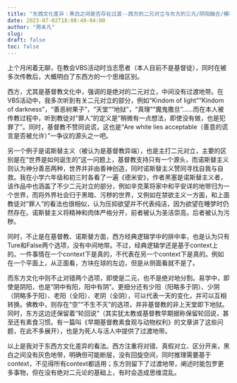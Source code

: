 ```yaml
---
title: "东西文化差异：黑白之间是否存在过渡--西方的二元对立与东方的三元/阴阳融合/模糊"
date: 2023-07-02T18:08:49-04:00
author: "周未凡"
slug:
draft: false
toc: false
---
```

<p>上个月闲着无聊，在教会VBS活动时当志愿者（本人目前不是基督徒），同时在被多次传教后，大概明白了东西方的一个思维区别。</p>
<p>西方，尤其是基督教文化中，强调的是绝对的二元对立，中间没有过渡地带。在VBS活动中，我多次听到有关二元对立的部分，例如“Kindom of light”“Kindom of darkness”，“善恶树果子”，“天堂”“地狱”，“真理”“魔鬼撒旦”……而在本人被传教过程中，听到教徒对“罪人”的定义是“稍微有一点想法，即使没有做，也是犯罪了”。同时，基督教不赞同说谎，这也是“Are white lies acceptable（善意的谎言是否被允许）”一争议的源头之一吧。</p>
<p>另一个例子是诺斯替主义（被认为是基督教异端），也是主打二元对立，主要的区别是在“世界是如何诞生的”这一问题上，基督教支持只有一个源头，而诺斯替主义则认为神分善恶两种，世界并非由善神创造，同时诺斯替主义赞同寻找自我与自救。我在小学六年级和初三时各看了一遍《德米安》，作者黑塞是诺斯替主义者，该作品中也涵盖了不少二元对立的部分，例如辛克莱将家中和平安详的地带归为一个世界，而将外界社会归于黑暗、污秽的世界，又例如在禁欲主义一方面，和上面教徒对“罪人”的看法也很相似，认为压抑欲望并不代表纯洁，因为欲望在睡梦时仍然存在。诺斯替主义将精神和肉体严格分开，前者被认为圣洁崇高，后者被认为污秽。</p>
<p>同时，不止是在基督教、诺斯替方面，西方经典逻辑学中的排中率，也是认为只有Ture和False两个选项，没有中间地带。不过，经典逻辑学还是基于context上的。一件事情在一个context下是真的，不代表在另一个context下是真的。例如在一个平面上，从正面看，方块在球的左边，但是从侧面看就不是了。</p>
<p>而东方文化中则不止对错两个选项，即使是二元，也不是绝对地分割。易学中，即使是阴阳，也是“阴中有阳，阳中有阴”。更细分还有少阳（阳略多于阴）、少阴（阴略多于阳）、老阳（全阳）、老阴（全阴），可以代表一天的变化，并可以互相转换。佛教中，则存在“空”“不生不灭”的选项，并非基督教的非上天堂即下地狱。同时，东方这边还保留着“轮回说”（其实犹太教或基督教早期据称保留轮回说，甚至还有素食习惯。有一篇叫《早期基督教素食观与动物权利》的文章讲了这些问题，在此不多展开），也是为死人与活人中提供了过渡地带。</p>
<p>以上是我对于东西方文化差异的看法。西方注重将对错、真假对立、区分开来，黑白之间没有灰色地带，明确但可能断层，没有回旋空间，同时推理需要基于context，不见得所有context都适用；东方则留下了过渡地带，阐述时能包罗更多事物，但在没有绝对二元论的基础上，有时会造成思维混乱。</p>